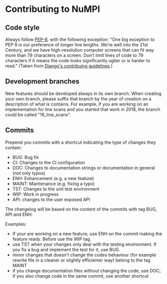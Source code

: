 Contributing to NuMPI
=====================

Code style
----------
Always follow [PEP-8](https://www.python.org/dev/peps/pep-0008/), with the following exception: "One big exception to PEP 8 is our preference of longer line lengths. We’re well into the 21st Century, and we have high-resolution computer screens that can fit way more than 79 characters on a screen. Don’t limit lines of code to 79 characters if it means the code looks significantly uglier or is harder to read." (Taken from [Django's contribuing guidelines](https://docs.djangoproject.com/en/dev/internals/contributing/writing-code/coding-style/).)

Development branches
--------------------
New features should be developed always in its own branch. When creating your own branch,
please suffix that branch by the year of creation on a description of what is contains.
For example, if you are working on an implementation for line scans and you started that
work in 2018, the branch could be called "18_line_scans".

Commits
-------
Prepend you commits with a shortcut indicating the type of changes they contain:
* BUG: Bug fix
* CI: Changes to the CI configuration
* DOC: Changes to documentation strings or documentation in general (not only typos)
* ENH: Enhancement (e.g. a new feature)
* MAINT: Maintenance (e.g. fixing a typo)
* TST: Changes to the unit test environment
* WIP: Work in progress
* API: changes to the user exposed API

The changelog will be based on the content of the commits with tag BUG, API and ENH.

Examples: 
- If your are working on a new feature, use ENH on the commit making the feature ready. Before use the WIP tag.
- use TST when your changes only deal with the testing environment. If you fix a bug and implement the test for it, use BUG.
- minor changes that doesn't change the codes behaviour (for example rewrite file in a cleaner or slightly efficienter way) belong to the tag MAINT
- if you change documentation files without changing the code, use DOC; if you also change code in the same commit, use another shortcut

